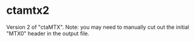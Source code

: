 # ctamtx2
Version 2 of "ctaMTX". Note: you may need to manually cut out the initial "MTX0" header in the output file.
